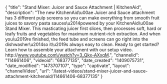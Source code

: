 {
    "title": "Stand Mixer: Juicer and Sauce Attachment | KitchenAid",
    "description": "The new KitchenAid\u00ae Juicer and Sauce attachment has 3 different pulp screens so you can make everything from smooth fruit juices to savory pasta sauces\u2014powered by your KitchenAid\u00ae Stand Mixer. This masticating juicer first slices, then processes soft, hard or leafy fruits and vegetables for maximum nutrient-rich extraction. And when you\u2019re finished, the feed tube and screens can go right into the dishwasher\u2014so it\u2019s always easy to clean. Ready to get started? Learn how to assemble your attachment with our setup video. http:\/\/www.youtube.com\/watch?v=3_Qkx-AXxqM.",
    "channelid": "114661406",
    "videoid": "68377135",
    "date_created": "1409075731",
    "date_modified": "1473707107",
    "type": "captivate",
    "layout": "channelVideo",
    "url": "\/latest-videos\/stand-mixer-juicer-and-sauce-attachment-kitchenaid\/114661406-68377135"
}